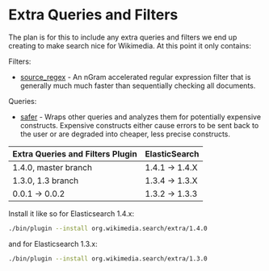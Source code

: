 Extra Queries and Filters
=========================

The plan is for this to include any extra queries and filters we end up
creating to make search nice for Wikimedia.  At this point it only contains:

Filters:
* [source_regex](docs/source_regex.md) - An nGram accelerated regular
expression filter that is generally much much faster than sequentially checking
all documents.

Queries:
* [safer](docs/safer.md) - Wraps other queries and analyzes them for
potentially expensive constructs.  Expensive constructs either cause errors to
be sent back to the user or are degraded into cheaper, less precise constructs.

| Extra Queries and Filters Plugin |  ElasticSearch  |
|----------------------------------|-----------------|
| 1.4.0, master branch             | 1.4.1 -> 1.4.X  |
| 1.3.0, 1.3 branch                | 1.3.4 -> 1.3.X  |
| 0.0.1 -> 0.0.2                   | 1.3.2 -> 1.3.3  |


Install it like so for Elasticsearch 1.4.x:
```bash
./bin/plugin --install org.wikimedia.search/extra/1.4.0
```

and for Elasticsearch 1.3.x:
```bash
./bin/plugin --install org.wikimedia.search/extra/1.3.0
```
